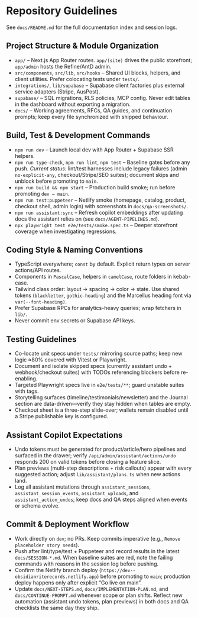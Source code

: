 # Repository Guidelines

See `docs/README.md` for the full documentation index and session logs.

## Project Structure & Module Organization
- `app/` – Next.js App Router routes. `app/(site)` drives the public storefront; `app/admin` hosts the Refine/AntD admin.
- `src/components`, `src/lib`, `src/hooks` – Shared UI blocks, helpers, and client utilities. Prefer colocating tests under `tests/`.
- `integrations/`, `lib/supabase` – Supabase client factories plus external service adapters (Stripe, AusPost).
- `supabase/` – SQL migrations, RLS policies, MCP config. Never edit tables in the dashboard without exporting a migration.
- `docs/` – Working agreements, RFCs, QA guides, and continuation prompts; keep every file synchronized with shipped behaviour.

## Build, Test & Development Commands
- `npm run dev` – Launch local dev with App Router + Supabase SSR helpers.
- `npm run type-check`, `npm run lint`, `npm test` – Baseline gates before any push. *Current status:* lint/test harnesses include legacy failures (admin `no-explicit-any`, checkout/Stripe/SEO suites); document skips and unblock before promoting to `main`.
- `npm run build && npm start` – Production build smoke; run before promoting `dev → main`.
- `npm run test:puppeteer` – Netlify smoke (homepage, catalog, product, checkout shell, admin login) with screenshots in `docs/qa-screenshots/`.
- `npm run assistant:sync` – Refresh copilot embeddings after updating docs the assistant relies on (see `docs/AGENT-PIPELINES.md`).
- `npx playwright test e2e/tests/smoke.spec.ts` – Deeper storefront coverage when investigating regressions.

## Coding Style & Naming Conventions
- TypeScript everywhere; `const` by default. Explicit return types on server actions/API routes.
- Components in `PascalCase`, helpers in `camelCase`, route folders in kebab-case.
- Tailwind class order: layout → spacing → color → state. Use shared tokens (`blackletter`, `gothic-heading`) and the Marcellus heading font via `var(--font-heading)`.
- Prefer Supabase RPCs for analytics-heavy queries; wrap fetchers in `lib/`.
- Never commit env secrets or Supabase API keys.

## Testing Guidelines
- Co-locate unit specs under `tests/` mirroring source paths; keep new logic ≈80% covered with Vitest or Playwright.
- Document and isolate skipped specs (currently assistant undo + webhook/checkout suites) with TODOs referencing blockers before re-enabling.
- Targeted Playwright specs live in `e2e/tests/**`; guard unstable suites with tags.
- Storytelling surfaces (timeline/testimonials/newsletter) and the Journal section are data-driven—verify they stay hidden when tables are empty.
- Checkout sheet is a three-step slide-over; wallets remain disabled until a Stripe publishable key is configured.

## Assistant Copilot Expectations
- Undo tokens must be generated for product/article/hero pipelines and surfaced in the drawer; verify `/api/admin/assistant/actions/undo` responds 200 on valid tokens before closing a feature slice.
- Plan previews (multi-step descriptions + risk callouts) appear with every suggested action; adjust `lib/assistant/plans.ts` when new actions land.
- Log all assistant mutations through `assistant_sessions`, `assistant_session_events`, `assistant_uploads`, and `assistant_action_undos`; keep docs and QA steps aligned when events or schema evolve.

## Commit & Deployment Workflow
- Work directly on `dev`; no PRs. Keep commits imperative (e.g., `Remove placeholder story seeds`).
- Push after lint/type/test + Puppeteer and record results in the latest `docs/SESSION-*.md`. When baseline suites are red, note the failing commands with reasons in the session log before pushing.
- Confirm the Netlify branch deploy (`https://dev--obsidianriterecords.netlify.app`) before promoting to `main`; production deploy happens only after explicit “Go live on main”.
- Update `docs/NEXT-STEPS.md`, `docs/IMPLEMENTATION-PLAN.md`, and `docs/CONTINUE-PROMPT.md` whenever scope or plan shifts. Reflect new automation (assistant undo tokens, plan previews) in both docs and QA checklists the same day they ship.
